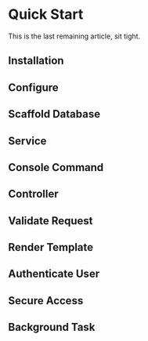 # Quick Start
This is the last remaining article, sit tight.

## Installation

## Configure

## Scaffold Database

## Service

## Console Command

## Controller

## Validate Request

## Render Template

## Authenticate User

## Secure Access

## Background Task

